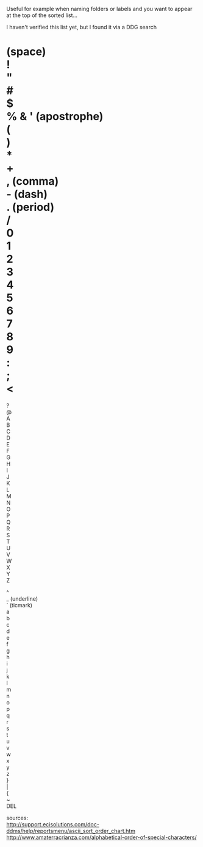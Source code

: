 Useful for example when naming folders or labels and you want to appear at the top of the sorted list...

I haven't verified this list yet, but I found it via a DDG search


 (space)  
\!  
"  
\#  
$  
%
&
' (apostrophe)  
\(  
\)  
\*  
\+  
, (comma)  
\- (dash)  
\. (period)  
/  
0  
1  
2  
3  
4  
5  
6  
7  
8  
9  
:  
;  
<  
=  
>  
?  
@  
A  
B  
C  
D  
E  
F  
G  
H  
I  
J  
K  
L  
M  
N  
O  
P  
Q  
R  
S  
T  
U  
V  
W  
X  
Y  
Z  


^  
\_ (underline)  
\` (ticmark)  
a  
b  
c  
d  
e  
f  
g  
h  
i  
j  
k  
l  
m  
n  
o  
p  
q  
r  
s  
t  
u  
v  
w  
x  
y  
z  
\}  
|  
\{  
~  
DEL  

sources:  
http://support.ecisolutions.com/doc-ddms/help/reportsmenu/ascii_sort_order_chart.htm  
http://www.amaterracrianza.com/alphabetical-order-of-special-characters/  

